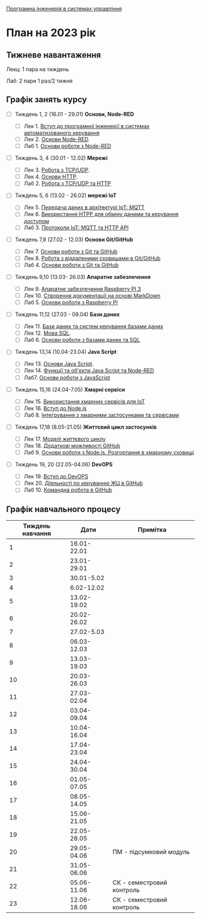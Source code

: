 [Програмна інженерія в системах управління](https://pupenasan.github.io/ProgIngContrSystems/)

# План на 2023 рік

## Тижневе навантаження

Лекц: 1 пара на тиждень

Лаб:  2 пари 1 раз/2 тижня

## Графік занять курсу

- [ ] Тиждень 1, 2 (16.01 - 29.01) **Основи, Node-RED**
  - [ ] Лек 1. [Вступ до програмної інженерії в системах автоматизованого керування](Лекц/1_intro.md) 
  - [ ] Лек 2. [Основи Node-RED](Лекц/2_nodered.md).
  - [ ] Лаб 1. [Основи роботи з Node-RED](Лабор/lab1_nodered.md)
- [ ] Тиждень 3, 4  (30.01 - 12.02) **Мережі**
  - [ ] Лек 3. [Робота з TCP/UDP](Лекц/3_tcpudp.md). 
  - [ ] Лек 4. [Основи HTTP](Лекц/4_http.md). 
  - [ ] Лаб 2. [Робота з TCP/UDP та HTTP](Лабор/lab2_tcphttp.md)
- [ ] Тиждень 5, 6  (13.02 - 26.02) **мережі IoT** 
  - [ ] Лек 5. [Передача даних в архітектурі IoT: MQTT](Лекц/5_mqtt.md)
  - [ ] Лек 6. [Використання HTPP для обміну даними та керування доступом](Лекц/6_httpapi.md)
  - [ ] Лаб 3. [Протоколи IoT: MQTT та HTTP API](Лабор/lab3_mqttwebapi.md)
- [ ] Тиждень 7,8 (27.02 - 12.03) **Основи Git/GitHub**
  - [ ] Лек 7. [Основи роботи з Git та GitHub](Лекц/7_git.md)  
  - [ ] Лек 8. [Робота з віддаленими сховищами в Git/GitHub](Лекц/8_github.md)
  - [ ] Лаб 4. [Основи роботи з Git та GitHub](Лабор/lab4_git.md)
- [ ] Тиждень 9,10 (13.03- 26.03) **Апаратне забезпечення**
  - [ ] Лек 9. [Апаратне забезпечення Raspberry PI 3](Лекц/9_rpi.md)
  - [ ] Лек 10. [Створення документації на основі MarkDown](Лекц/10_markdown.md)
  - [ ] Лаб 5. [Основи роботи з Raspberry PI](Лабор/lab5_rpi.md)
- [ ] Тиждень 11,12 (27.03 - 09.04) **Бази даних**
  - [ ] Лек 11. [Бази даних та систем керування базами даних](Лекц/11_db.md)
  - [ ] Лек 12. [Мова SQL](Лекц/12_sql.md).
  - [ ] Лаб 6. [Основи роботи з базами даних та SQL ](Лабор/lab6_db.md) 
- [ ] Тиждень 13,14 (10.04-23.04) **Java Script**
  - [ ] Лек 13. [Основи Java Script](Лекц/13_js.md). 
  - [ ] Лек 14. [Функції та об'єкти Java Script та Node-RED](Лекц/14_jsobjects.md)
  - [ ] Лаб7. [Основи роботи з JavaScript](Лабор/lab7_js.md) 
- [ ] Тиждень 15,16 (24.04-7.05) **Хмарні сервіси**
  - [ ] Лек 15. [Використання хмарних сервісів для IoT](Лекц/15_cloud.md)
  - [ ] Лек 16. [Вступ до Node.js](Лекц/16_nodejs.md) 
  - [ ] Лаб 8. [Інтегрування з хмарними застосунками та сервісами](Лабор/lab8_cld.md)
- [ ] Тиждень 17,18 (8.05-21.05) **Життєвий цикл застосунків**
  - [ ] Лек 17. [Моделі життєвого циклу](Лекц/17_lyfecycle.md)
  - [ ] Лек 18. [Додаткові можливості GitHub](Лекц/18_githubadd.md)
  - [ ] Лаб 9. [Основи роботи з Node.js. Розгортання в хмарному сховищі](Лабор/lab9_nodejs.md)
- [ ] Тиждень 19, 20 (22.05-04.06) **DevOPS**

  - [ ] Лек 19. [Вступ до DevOPS](Лекц/19_devops.md)
  - [ ] Лек 20. [Діяльності по керуванню ЖЦ в GitHub](Лекц/20_githubwrkflw.md)
  - [ ] Лаб 10. [Командна робота в GitHub](Лабор/lab10_github.md)

## Графік навчального процесу 

| Тиждень навчання | Дати        | Примітка                  |
| ---------------- | ----------- | ------------------------- |
| 1                | 16.01-22.01 |                           |
| 2                | 23.01-29.01 |                           |
| 3                | 30.01-5.02  |                           |
| 4                | 6.02-12.02  |                           |
| 5                | 13.02-19.02 |                           |
| 6                | 20.02-26.02 |                           |
| 7                | 27.02-5.03  |                           |
| 8                | 06.03-12.03 |                           |
| 9                | 13.03-19.03 |                           |
| 10               | 20.03-26.03 |                           |
| 11               | 27.03-02.04 |                           |
| 12               | 03.04-09.04 |                           |
| 13               | 10.04-16.04 |                           |
| 14               | 17.04-23.04 |                           |
| 15               | 24.04-30.04 |                           |
| 16               | 01.05-07.05 |                           |
| 17               | 08.05-14.05 |                           |
| 18               | 15.06-21.05 |                           |
| 19               | 22.05-28.05 |                           |
| 20               | 29.05-04.06 | ПМ - підсумковий модуль   |
| 21               | 31.05-06.06 |                           |
| 22               | 05.06-11.06 | СК - семестровий контроль |
| 23               | 12.06-18.06 | СК - семестровий контроль |